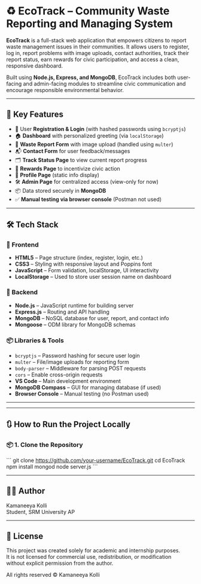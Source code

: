 # ♻️ EcoTrack – Community Waste Reporting and Managing System

**EcoTrack** is a full-stack web application that empowers citizens to report waste management issues in their communities. It allows users to register, log in, report problems with image uploads, contact authorities, track their report status, earn rewards for civic participation, and access a clean, responsive dashboard.

Built using **Node.js, Express, and MongoDB**, EcoTrack includes both user-facing and admin-facing modules to streamline civic communication and encourage responsible environmental behavior.

---

## 🌟 Key Features

- 🔐 User **Registration & Login** (with hashed passwords using `bcryptjs`)
- 🏠 **Dashboard** with personalized greeting (via `localStorage`)
- 📸 **Waste Report Form** with image upload (handled using `multer`)
- 📬 **Contact Form** for user feedback/messages
- 🗂️ **Track Status Page** to view current report progress
- 🏅 **Rewards Page** to incentivize civic action
- 👤 **Profile Page** (static info display)
- 🛠️ **Admin Page** for centralized access (view-only for now)
- 📦 Data stored securely in **MongoDB**
- ✅ **Manual testing via browser console** (Postman not used)

---

## 🛠️ Tech Stack

### 🔷 Frontend
- **HTML5** – Page structure (index, register, login, etc.)
- **CSS3** – Styling with responsive layout and Poppins font
- **JavaScript** – Form validation, localStorage, UI interactivity
- **LocalStorage** – Used to store user session name on dashboard

### 🔶 Backend
- **Node.js** – JavaScript runtime for building server
- **Express.js** – Routing and API handling
- **MongoDB** – NoSQL database for user, report, and contact info
- **Mongoose** – ODM library for MongoDB schemas

### 📦 Libraries & Tools
- `bcryptjs` – Password hashing for secure user login
- `multer` – File/image uploads for reporting form
- `body-parser` – Middleware for parsing POST requests
- `cors` – Enable cross-origin requests
- **VS Code** – Main development environment
- **MongoDB Compass** – GUI for managing database (if used)
- **Browser Console** – Manual testing (no Postman used)
---

---

## 🔃 How to Run the Project Locally

### 📦 1. Clone the Repository

\```
git clone https://github.com/your-username/EcoTrack.git
cd EcoTrack
npm install
mongod
node server.js
\```

---

## 👩‍💻 Author

Kamaneeya Kolli  
Student, SRM University AP

---

## 📜 License

This project was created solely for academic and internship purposes.  
It is not licensed for commercial use, redistribution, or modification  
without explicit permission from the author.  

All rights reserved © Kamaneeya Kolli
